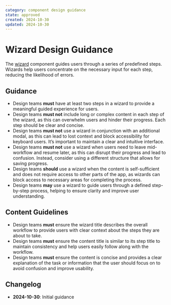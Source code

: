 ```yaml
---
category: component design guidance
state: approved
created: 2024-10-30
updated: 2024-10-30
---
```


# Wizard Design Guidance

The [wizard](https://clarity.design/documentation/wizard) component guides users through a series of predefined steps. Wizards help users concentrate on the necessary input for each step, reducing the likelihood of errors.

## Guidance

- Design teams **must** have at least two steps in a wizard to provide a meaningful guided experience for users.
- Design teams **must not** include long or complex content in each step of the wizard, as this can overwhelm users and hinder their progress. Each step should be clear and concise.
- Design teams **must not** use a wizard in conjunction with an additional modal, as this can lead to lost context and block accessibility for keyboard users. It’s important to maintain a clear and intuitive interface.
- Design teams **must not** use a wizard when users need to leave mid-workflow and resume later, as this can disrupt their progress and lead to confusion. Instead, consider using a different structure that allows for saving progress.
- Design teams **should** use a wizard when the content is self-sufficient and does not require access to other parts of the app, as wizards can block access to necessary areas for completing the process.
- Design teams **may** use a wizard to guide users through a defined step-by-step process, helping to ensure clarity and improve user understanding.

## Content Guidelines

- Design teams **must** ensure the wizard title describes the overall workflow to provide users with clear context about the steps they are about to take.
- Design teams **must** ensure the content title is similar to its step title to maintain consistency and help users easily follow along with the workflow.
- Design teams **must** ensure the content is concise and provides a clear explanation of the task or information that the user should focus on to avoid confusion and improve usability.

## Changelog

- **2024-10-30**: Initial guidance
